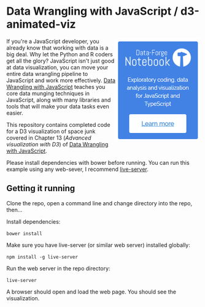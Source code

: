 # Data Wrangling with JavaScript / d3-animated-viz

<a target="_blank" href="https://www.data-forge-notebook.com/"><img align="right" src="images/support1.png"></a>

If you're a JavaScript developer, you already know that working with data is a big deal. Why let the Python and R coders get all the glory? JavaScript isn't just good at data visualization, you can move your entire data wrangling pipeline to JavaScript and work more effectively. [Data Wrangling with JavaScript](http://bit.ly/2t2cJu2) teaches you core data munging techniques in JavaScript, along with many libraries and tools that will make your data tasks even easier.

This repository contains completed code for a D3 visualization of space junk covered in Chapter 13 (*Advanced visualization with D3*) of [Data Wrangling with JavaScript](http://bit.ly/2t2cJu2).

Please install dependencies with bower before running. You can run this example using any web-sever, I recommend [live-server](https://www.npmjs.com/package/live-server).

## Getting it running

Clone the repo, open a command line and change directory into the repo, then...

Install dependencies:

    bower install

Make sure you have live-server (or similar web server) installed globally:

    npm install -g live-server

Run the web server in the repo directory:

    live-server

A browser should open and load the web page. You should see the visualization.